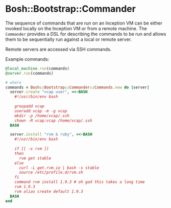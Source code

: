 # Bosh::Bootstrap::Commander

The sequence of commands that are run on an Inception VM can be either invoked locally on the Inception VM or from a remote machine. The `Commander` provides a DSL for describing the commands to be run and allows them to be sequentially run against a local or remote server.

Remote servers are accessed via SSH commands.

Example commands:
``` ruby
@local_machine.run(commands)
@server.run(commands)

# where
commands = Bosh::Bootstrap::Commander::Commands.new do |server|
  server.create "vcap user", <<-BASH
    #!/usr/bin/env bash
    
    groupadd vcap 
    useradd vcap -m -g vcap
    mkdir -p /home/vcap/.ssh
    chown -R vcap:vcap /home/vcap/.ssh
  BASH

  server.install "rvm & ruby", <<-BASH
    #!/usr/bin/env bash
    
    if [[ -x rvm ]]
    then
      rvm get stable
    else
      curl -L get.rvm.io | bash -s stable
      source /etc/profile.d/rvm.sh
    fi
    command rvm install 1.9.3 # oh god this takes a long time
    rvm 1.9.3
    rvm alias create default 1.9.3
  BASH
end
```